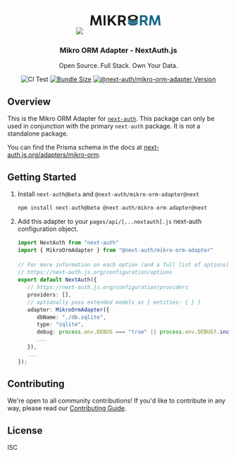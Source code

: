 <p align="center">
   <br/>
   <a href="https://next-auth.js.org" target="_blank"><img height="64px" src="https://next-auth.js.org/img/logo/logo-sm.png" /></a>&nbsp;&nbsp;&nbsp;&nbsp;<img height="64px" src="https://raw.githubusercontent.com/nextauthjs/adapters/main/packages/mikro-orm/logo.svg" />
   <h3 align="center"><b>Mikro ORM Adapter</b> - NextAuth.js</h3>
   <p align="center">
   Open Source. Full Stack. Own Your Data.
   </p>
   <p align="center" style="align: center;">
      <img src="https://github.com/nextauthjs/adapters/actions/workflows/release.yml/badge.svg" alt="CI Test" />
      <a href="https://www.npmjs.com/package/@next-auth/mikro-orm-adapter" target="_blank"><img src="https://img.shields.io/bundlephobia/minzip/@next-auth/mikro-orm-adapter/next" alt="Bundle Size"/></a>
      <a href="https://www.npmjs.com/package/@next-auth/mikro-orm-adapter" target="_blank"><img src="https://img.shields.io/npm/v/@next-auth/mikro-orm-adapter/next" alt="@next-auth/mikro-orm-adapter Version" /></a>
   </p>
</p>

## Overview

This is the Mikro ORM Adapter for [`next-auth`](https://next-auth.js.org). This package can only be used in conjunction with the primary `next-auth` package. It is not a standalone package.

You can find the Prisma schema in the docs at [next-auth.js.org/adapters/mikro-orm](https://next-auth.js.org/adapters/mikro-orm).

## Getting Started

1. Install `next-auth@beta` and `@next-auth/mikro-orm-adapter@next`

   ```js
   npm install next-auth@beta @next-auth/mikro-orm-adapter@next
   ```

2. Add this adapter to your `pages/api/[...nextauth].js` next-auth configuration object.

   ```typescript
   import NextAuth from "next-auth"
   import { MikroOrmAdapter } from "@next-auth/mikro-orm-adapter"

   // For more information on each option (and a full list of options) go to
   // https://next-auth.js.org/configuration/options
   export default NextAuth({
      // https://next-auth.js.org/configuration/providers
      providers: [],
      // optionally pass extended models as { entities: { } }
      adapter: MikroOrmAdapter({
         dbName: "./db.sqlite",
         type: "sqlite",
         debug: process.env.DEBUG === "true" || process.env.DEBUG?.includes("db"),
         ...
      }),
      ...
   });
   ```

## Contributing

We're open to all community contributions! If you'd like to contribute in any way, please read our [Contributing Guide](https://github.com/nextauthjs/adapters/blob/main/CONTRIBUTING.md).

## License

ISC
